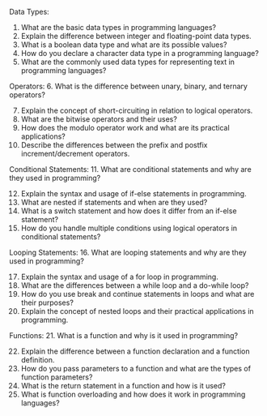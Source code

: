Data Types:

1. What are the basic data types in programming languages?
2. Explain the difference between integer and floating-point data types.
3. What is a boolean data type and what are its possible values?
4. How do you declare a character data type in a programming language?
5. What are the commonly used data types for representing text in programming languages?

Operators:
6. What is the difference between unary, binary, and ternary operators?

7. Explain the concept of short-circuiting in relation to logical operators.
8. What are the bitwise operators and their uses?
9. How does the modulo operator work and what are its practical applications?
10. Describe the differences between the prefix and postfix increment/decrement operators.

Conditional Statements:
11. What are conditional statements and why are they used in programming?

12. Explain the syntax and usage of if-else statements in programming.
13. What are nested if statements and when are they used?
14. What is a switch statement and how does it differ from an if-else statement?
15. How do you handle multiple conditions using logical operators in conditional statements?

Looping Statements:
16. What are looping statements and why are they used in programming?

17. Explain the syntax and usage of a for loop in programming.
18. What are the differences between a while loop and a do-while loop?
19. How do you use break and continue statements in loops and what are their purposes?
20. Explain the concept of nested loops and their practical applications in programming.

Functions:
21. What is a function and why is it used in programming?

22. Explain the difference between a function declaration and a function definition.
23. How do you pass parameters to a function and what are the types of function parameters?
24. What is the return statement in a function and how is it used?
25. What is function overloading and how does it work in programming languages?




